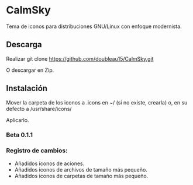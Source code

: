 # CalmSky

 Tema de iconos para distribuciones GNU/Linux con enfoque modernista.

## Descarga

 Realizar git clone https://github.com/doubleau15/CalmSky.git
 
 O descargar en Zip.
 
## Instalación 

 Mover la carpeta de los iconos a .icons en ~/ (si no existe, crearla) o, en su defecto a /usr/share/icons/

 Aplicarlo.

### Beta 0.1.1

### Registro de cambios:

- Añadidos iconos de aciones.
- Añadidos iconos de archivos de tamaño más pequeño.
- Añadidos iconos de carpetas de tamaño más pequeño.
